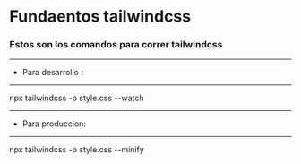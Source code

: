 # Fundaentos tailwindcss
### Estos son los comandos para correr tailwindcss
___
- Para desarrollo :
___
npx tailwindcss -o style.css --watch
___
- Para produccion:
___
npx tailwindcss -o style.css --minify